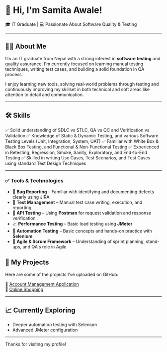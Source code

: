 # 👋 Hi, I'm Samita Awale!

🎓 IT Graduate | 💻 Passionate About Software Quality & Testing

---

## 👩‍💻 About Me

I’m an IT graduate from Nepal with a strong interest in **software testing** and quality assurance. I'm currently focused on learning manual testing techniques, writing test cases, and building a solid foundation in QA process.

I enjoy learning new tools, solving real-world problems through testing and continuously improving my skillset in both technical and soft areas like attention to detail and communication.

---

## 🛠️ Skills

✅ Solid understanding of SDLC vs STLC, QA vs QC and Verification vs Validation
✅ Knowledge of Static & Dynamic Testing, and various Software Testing Levels (Unit, Integration, System, UAT)
✅ Familiar with White Box & Black Box Testing, and Functional & Non-Functional Testing
✅ Experienced in Retesting, Regression, Smoke, Sanity, Exploratory, and End-to-End Testing
✅ Skilled in writing Use Cases, Test Scenarios, and Test Cases using standard Test Design Techniques


---

### ✅ **Tools & Technologies**
- 🐞 **Bug Reporting** – Familiar with identifying and documenting defects clearly using JIRA
- 🔄 **Test Management** – Manual test case writing, execution, and reporting
- 🔗 **API Testing** – Using **Postman** for request validation and response verification
- 📈 **Performance Testing** – Basic load testing using **JMeter**
- 🤖 **Automation Testing** – Basic concepts and hands-on practice with **Selenium**
- 🔄 **Agile & Scrum Framework** – Understanding of sprint planning, stand-ups, and QA's role in Agile

## 📁 My Projects

Here are some of the projects I’ve uploaded on GitHub:

🔹 [Account Management Application](https://github.com/offsamitaawale/Account_Mgmt_App)  
🔹 [Online Shopping](https://github.com/Offsamitaawale/Online_Shopping)  


---

## 📈 Currently Exploring
- Deeper automation testing with Selenium  
- Advanced JMeter configuration

---


Thanks for visiting my profile!



